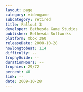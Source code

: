 ```yaml
---
layout: page
category: videogame
subcategory: retired
title: Fallout 3
developer: Bethesda Game Studios
publisher: Bethesda Softworks
platform: Xbox 360
releaseDate: 2008-10-28
howlongtobeat: 114
difficulty: --
trophyGuide: --
durationHours: --
trophies: 29/72
percent: 40
link: --
date: 2009-10-28
---
```

